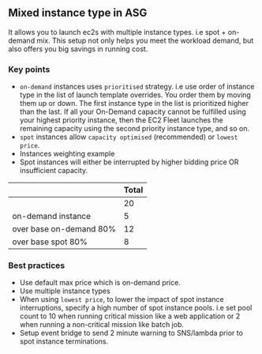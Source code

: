 ## Mixed instance type in ASG

It allows you to launch ec2s with multiple instance types. i.e spot + on-demand mix. This setup not only helps you meet the workload demand, but also offers you big savings in running cost.

### Key points

- `on-demand` instances uses `prioritised` strategy. i.e use order of instance type in the list of launch template overrides. You order them by moving them up or down. The first instance type in the list is prioritized higher than the last. If all your On-Demand capacity cannot be fulfilled using your highest priority instance, then the EC2 Fleet launches the remaining capacity using the second priority instance type, and so on.
- `spot` instances allow `capacity optimised` (recommended) or `lowest price`.
- Instances weighting example
- Spot instances will either be interrupted by higher bidding price OR insufficient capacity.

|   | Total  |
|---|--------|
|   |   20   |
| on-demand instance  |    5    |
| over base on-demand 80%   |   12     |
| over base spot 80%   |   8     |


### Best practices

- Use default max price which is on-demand price.
- Use multiple instance types
- When using `lowest price`, to lower the impact of spot instance interruptions, specify a high number of spot instance pools. i.e set pool count to 10 when running critical mission like a web application or 2 when running a non-critical mission like batch job.
- Setup event bridge to send 2 minute warning to SNS/lambda prior to spot instance terminations.
